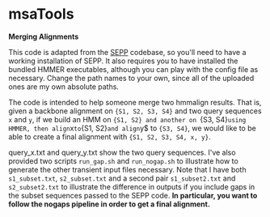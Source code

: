 # msaTools

**Merging Alignments**

This code is adapted from the [SEPP](https://github.com/smirarab/sepp) codebase, so you'll need to have a working installation of SEPP. It also requires you to have installed the bundled HMMER executables, although you can play with the config file as necessary. Change the path names to your own, since all of the uploaded ones are my own absolute paths. 

The code is intended to help someone merge two hmmalign results. That is, given a backbone alignment on `{S1, S2, S3, S4}` and two query sequences `x` and `y`, if we build an HMM on `{S1, S2} and another on `{S3, S4}` using HMMER, then align `x` to `{S1, S2}` and align `y$ to `{S3, S4}`, we would like to be able to create a final alignment with `{S1, S2, S3, S4, x, y}`. 

query_x.txt and query_y.txt show the two query sequences. I've also provided two scripts `run_gap.sh` and `run_nogap.sh` to illustrate how to generate the other transient input files necessary. Note that I have both `s1_subset.txt`, `s2_subset.txt` and a second pair `s1_subset2.txt` and `s2_subset2.txt` to illustrate the difference in outputs if you include gaps in the subset sequences passed to the SEPP code. **In particular, you want to follow the nogaps pipeline in order to get a final alignment.**
